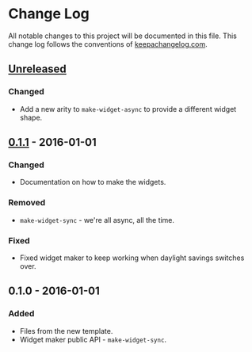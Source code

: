 # Change Log
All notable changes to this project will be documented in this file. This change log follows the conventions of [keepachangelog.com](http://keepachangelog.com/).

## [Unreleased][unreleased]
### Changed
- Add a new arity to `make-widget-async` to provide a different widget shape.

## [0.1.1] - 2016-01-01
### Changed
- Documentation on how to make the widgets.

### Removed
- `make-widget-sync` - we're all async, all the time.

### Fixed
- Fixed widget maker to keep working when daylight savings switches over.

## 0.1.0 - 2016-01-01
### Added
- Files from the new template.
- Widget maker public API - `make-widget-sync`.

[unreleased]: https://github.com/your-name/markov/compare/0.1.1...HEAD
[0.1.1]: https://github.com/your-name/markov/compare/0.1.0...0.1.1

